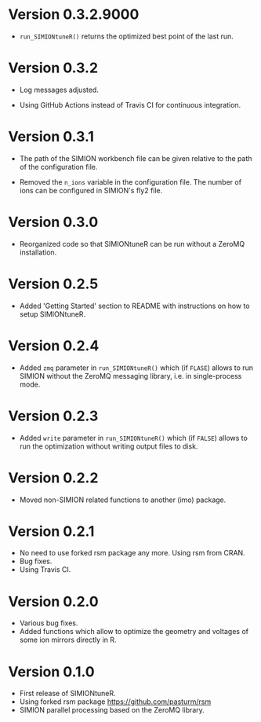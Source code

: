 # Version 0.3.2.9000

* `run_SIMIONtuneR()` returns the optimized best point of the last run.


# Version 0.3.2

* Log messages adjusted.

* Using GitHub Actions instead of Travis CI for continuous integration. 


# Version 0.3.1

* The path of the SIMION workbench file can be given relative to the path of the
  configuration file.
  
* Removed the `n_ions` variable in the configuration file. The number of ions 
  can be configured in SIMION's fly2 file.


# Version 0.3.0

* Reorganized code so that SIMIONtuneR can be run without a ZeroMQ installation.


# Version 0.2.5

* Added 'Getting Started' section to README with instructions on how to setup
  SIMIONtuneR. 


# Version 0.2.4

* Added `zmq` parameter in `run_SIMIONtuneR()` which (if `FLASE`) allows to run
  SIMION without the ZeroMQ messaging library, i.e. in single-process mode.


# Version 0.2.3

* Added `write` parameter in `run_SIMIONtuneR()` which (if `FALSE`) allows to 
  run the optimization without writing output files to disk.


# Version 0.2.2

* Moved non-SIMION related functions to another (imo) package.


# Version 0.2.1

* No need to use forked rsm package any more. Using rsm from CRAN.
* Bug fixes.
* Using Travis CI.


# Version 0.2.0

* Various bug fixes.
* Added functions which allow to optimize the geometry and voltages of some ion
  mirrors directly in R.


# Version 0.1.0

* First release of SIMIONtuneR.
* Using forked rsm package https://github.com/pasturm/rsm
* SIMION parallel processing based on the ZeroMQ library.
